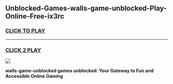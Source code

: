 
## Unblocked-Games-walls-game-unblocked-Play-Online-Free-ix3rc
<h3>
<a href="https://premium76.site?title=walls-game-unblocked&ref=26A">CLICK TO PLAY</a></h3>
<hr>

<h3>
<a href="https://premium76.site?title=walls-game-unblocked&ref=26A">CLICK 2 PLAY</a>
  
</h3>

<a href="https://premium76.site?title=walls-game-unblocked&ref=26A"><img src="https://clearcache.store/games.png"></a>


**walls-game-unblocked games unblocked: Your Gateway to Fun and Accessible Online Gaming**
